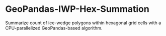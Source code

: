 # GeoPandas-IWP-Hex-Summation
Summarize count of ice-wedge polygons within hexagonal grid cells with a CPU-parallelized GeoPandas-based algorithm.
